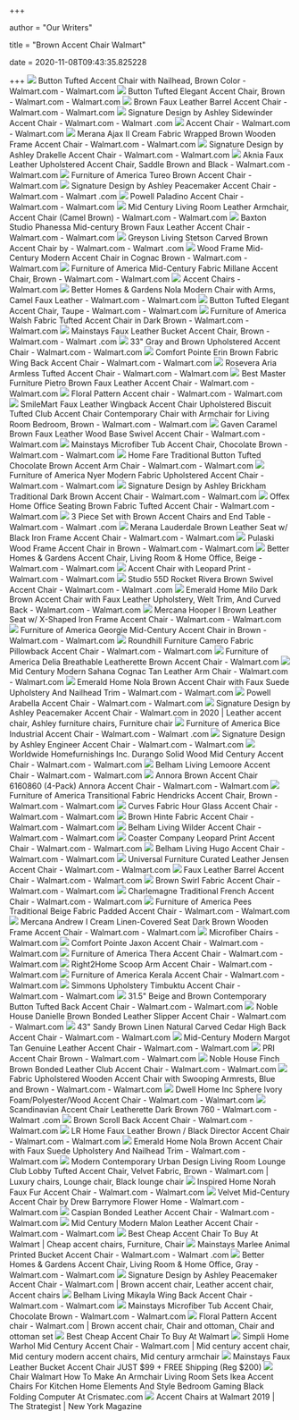 +++
        
author = "Our Writers"
        
title = "Brown Accent Chair Walmart"
        
date = 2020-11-08T09:43:35.825228
        
+++
[ ![](https://i5.walmartimages.com/asr/ee75dd30-ff09-470d-8611-8f77c86f9a03_1.48ba5d82b0ae51348963966c292f08ad.jpeg?odnWidth=612&odnHeight=612&odnBg=ffffff)](https://i5.walmartimages.com/asr/ee75dd30-ff09-470d-8611-8f77c86f9a03_1.48ba5d82b0ae51348963966c292f08ad.jpeg?odnWidth=612&odnHeight=612&odnBg=ffffff) Button Tufted Accent Chair with Nailhead, Brown Color - Walmart.com -  Walmart.com
[ ![](https://i5.walmartimages.com/asr/b66985db-934e-4bc5-9668-83062f3835b5_1.306950af0a92f3fd69a4c9e38fa647fe.jpeg?odnWidth=612&odnHeight=612&odnBg=ffffff)](https://i5.walmartimages.com/asr/b66985db-934e-4bc5-9668-83062f3835b5_1.306950af0a92f3fd69a4c9e38fa647fe.jpeg?odnWidth=612&odnHeight=612&odnBg=ffffff) Button Tufted Elegant Accent Chair, Brown - Walmart.com - Walmart.com
[ ![](https://i5.walmartimages.com/asr/5985e706-88ea-4d6c-9a35-4eff60d4102a_1.68e6ed874a5f4960aa6e004d5d0e9e19.jpeg?odnWidth=612&odnHeight=612&odnBg=ffffff)](https://i5.walmartimages.com/asr/5985e706-88ea-4d6c-9a35-4eff60d4102a_1.68e6ed874a5f4960aa6e004d5d0e9e19.jpeg?odnWidth=612&odnHeight=612&odnBg=ffffff) Brown Faux Leather Barrel Accent Chair - Walmart.com - Walmart.com
[ ![](https://i5.walmartimages.com/asr/81c00500-c239-41c5-a8c3-cd6fe28f6706_1.e2d677175cd9be7990968b2f54a86ece.jpeg?odnWidth=612&odnHeight=612&odnBg=ffffff)](https://i5.walmartimages.com/asr/81c00500-c239-41c5-a8c3-cd6fe28f6706_1.e2d677175cd9be7990968b2f54a86ece.jpeg?odnWidth=612&odnHeight=612&odnBg=ffffff) Signature Design by Ashley Sidewinder Accent Chair - Walmart.com - Walmart .com
[ ![](https://i5.walmartimages.com/asr/e32c5cee-c071-4ee3-8a27-1627c45da844_1.5e3184591fac867b0128db54673b795c.jpeg?odnWidth=612&odnHeight=612&odnBg=ffffff)](https://i5.walmartimages.com/asr/e32c5cee-c071-4ee3-8a27-1627c45da844_1.5e3184591fac867b0128db54673b795c.jpeg?odnWidth=612&odnHeight=612&odnBg=ffffff) Accent Chair - Walmart.com - Walmart.com
[ ![](https://i5.walmartimages.com/asr/7a0c69c7-2f58-446b-84b9-6bb571941206.974d7ab4e61a1f59b9a073426c4ca783.jpeg?odnWidth=612&odnHeight=612&odnBg=ffffff)](https://i5.walmartimages.com/asr/7a0c69c7-2f58-446b-84b9-6bb571941206.974d7ab4e61a1f59b9a073426c4ca783.jpeg?odnWidth=612&odnHeight=612&odnBg=ffffff) Merana Ajax II Cream Fabric Wrapped Brown Wooden Frame Accent Chair -  Walmart.com - Walmart.com
[ ![](https://i5.walmartimages.com/asr/47d7cc95-0cc2-4500-9ad4-a8ad6eff64a3_1.c4f8c6a34ad1625a439860b11e72385b.jpeg?odnWidth=612&odnHeight=612&odnBg=ffffff)](https://i5.walmartimages.com/asr/47d7cc95-0cc2-4500-9ad4-a8ad6eff64a3_1.c4f8c6a34ad1625a439860b11e72385b.jpeg?odnWidth=612&odnHeight=612&odnBg=ffffff) Signature Design by Ashley Drakelle Accent Chair - Walmart.com - Walmart.com
[ ![](https://i5.walmartimages.com/asr/69c7a747-5796-4974-bdce-45c73841b933_1.3fd46523b64596fcc3962ff0aab53843.jpeg?odnWidth=612&odnHeight=612&odnBg=ffffff)](https://i5.walmartimages.com/asr/69c7a747-5796-4974-bdce-45c73841b933_1.3fd46523b64596fcc3962ff0aab53843.jpeg?odnWidth=612&odnHeight=612&odnBg=ffffff) Aknia Faux Leather Upholstered Accent Chair, Saddle Brown and Black -  Walmart.com - Walmart.com
[ ![](https://i5.walmartimages.com/asr/230414c3-1c54-49ca-b8f5-2ae5573575ea_2.65d8b9d8bc62368bf57e7eba0b3f475b.jpeg?odnWidth=450&odnHeight=450&odnBg=ffffff)](https://i5.walmartimages.com/asr/230414c3-1c54-49ca-b8f5-2ae5573575ea_2.65d8b9d8bc62368bf57e7eba0b3f475b.jpeg?odnWidth=450&odnHeight=450&odnBg=ffffff) Furniture of America Tureo Brown Accent Chair - Walmart.com
[ ![](https://i5.walmartimages.com/asr/6b259d4c-ad7c-48d7-b47f-56519a6b0d9d_1.7c4f1e04aded80ed9ccb9d48d58bddb8.jpeg?odnWidth=612&odnHeight=612&odnBg=ffffff)](https://i5.walmartimages.com/asr/6b259d4c-ad7c-48d7-b47f-56519a6b0d9d_1.7c4f1e04aded80ed9ccb9d48d58bddb8.jpeg?odnWidth=612&odnHeight=612&odnBg=ffffff) Signature Design by Ashley Peacemaker Accent Chair - Walmart.com - Walmart .com
[ ![](https://i5.walmartimages.com/asr/c35d4a57-1fb5-44b5-9ae8-d842beb13599_3.444519cb3d17ac3366f06e6c757d91da.jpeg?odnWidth=612&odnHeight=612&odnBg=ffffff)](https://i5.walmartimages.com/asr/c35d4a57-1fb5-44b5-9ae8-d842beb13599_3.444519cb3d17ac3366f06e6c757d91da.jpeg?odnWidth=612&odnHeight=612&odnBg=ffffff) Powell Paladino Accent Chair - Walmart.com - Walmart.com
[ ![](https://i5.walmartimages.com/asr/1d3928d8-e702-45e6-81e7-4c7789bed923_1.ceb4b855d4a1a77fb48a8518188ff18f.jpeg?odnWidth=612&odnHeight=612&odnBg=ffffff)](https://i5.walmartimages.com/asr/1d3928d8-e702-45e6-81e7-4c7789bed923_1.ceb4b855d4a1a77fb48a8518188ff18f.jpeg?odnWidth=612&odnHeight=612&odnBg=ffffff) Mid Century Living Room Leather Armchair, Accent Chair (Camel Brown) -  Walmart.com - Walmart.com
[ ![](https://i5.walmartimages.com/asr/ecdcec6d-6852-4398-b401-4de8f1f5ba85_1.f0d823edc674d9e245dabdf717dd82b8.jpeg?odnWidth=612&odnHeight=612&odnBg=ffffff)](https://i5.walmartimages.com/asr/ecdcec6d-6852-4398-b401-4de8f1f5ba85_1.f0d823edc674d9e245dabdf717dd82b8.jpeg?odnWidth=612&odnHeight=612&odnBg=ffffff) Baxton Studio Phanessa Mid-century Brown Faux Leather Accent Chair - Walmart.com  - Walmart.com
[ ![](https://i5.walmartimages.com/asr/9bc739d0-db38-45e4-a094-ab04481f36c5_1.1d7409a8e9fea40a98ac7a8636d2d48f.jpeg?odnWidth=612&odnHeight=612&odnBg=ffffff)](https://i5.walmartimages.com/asr/9bc739d0-db38-45e4-a094-ab04481f36c5_1.1d7409a8e9fea40a98ac7a8636d2d48f.jpeg?odnWidth=612&odnHeight=612&odnBg=ffffff) Greyson Living Stetson Carved Brown Accent Chair by - Walmart.com - Walmart .com
[ ![](https://i5.walmartimages.com/asr/dd30de16-910b-4511-824c-61e95558e7e7_11.ab894eadf6e1e8c7f4373523a4b9c4dd.jpeg?odnWidth=612&odnHeight=612&odnBg=ffffff)](https://i5.walmartimages.com/asr/dd30de16-910b-4511-824c-61e95558e7e7_11.ab894eadf6e1e8c7f4373523a4b9c4dd.jpeg?odnWidth=612&odnHeight=612&odnBg=ffffff) Wood Frame Mid-Century Modern Accent Chair in Cognac Brown - Walmart.com -  Walmart.com
[ ![](https://i5.walmartimages.com/asr/6ac3f525-48ab-4c2a-9324-c980065e7d70_1.18eddcc457c5943f85ff2be9e8838164.jpeg?odnWidth=612&odnHeight=612&odnBg=ffffff)](https://i5.walmartimages.com/asr/6ac3f525-48ab-4c2a-9324-c980065e7d70_1.18eddcc457c5943f85ff2be9e8838164.jpeg?odnWidth=612&odnHeight=612&odnBg=ffffff) Furniture of America Mid-Century Fabric Millane Accent Chair, Brown -  Walmart.com - Walmart.com
[ ![](https://i5.walmartimages.com/dfw/4ff9c6c9-4d35/k2-_6e7c36f7-e43b-4d0b-9230-71380e4d5855.v1.jpg?odnWidth=1360&odnHeight=410&odnBg=ffffff)](https://i5.walmartimages.com/dfw/4ff9c6c9-4d35/k2-_6e7c36f7-e43b-4d0b-9230-71380e4d5855.v1.jpg?odnWidth=1360&odnHeight=410&odnBg=ffffff) Accent Chairs - Walmart.com
[ ![](https://i5.walmartimages.com/asr/2f09adfe-c48b-49c2-862c-6f8ea5f9126b.fa326fa6c19c9bf9e514b169bb2f5626.jpeg)](https://i5.walmartimages.com/asr/2f09adfe-c48b-49c2-862c-6f8ea5f9126b.fa326fa6c19c9bf9e514b169bb2f5626.jpeg) Better Homes & Gardens Nola Modern Chair with Arms, Camel Faux Leather -  Walmart.com - Walmart.com
[ ![](https://i5.walmartimages.com/asr/0dadf81a-3a86-4bf8-95bd-fc63c3548f6c_1.653df62390f45abc173f8064822a0852.jpeg?odnWidth=612&odnHeight=612&odnBg=ffffff)](https://i5.walmartimages.com/asr/0dadf81a-3a86-4bf8-95bd-fc63c3548f6c_1.653df62390f45abc173f8064822a0852.jpeg?odnWidth=612&odnHeight=612&odnBg=ffffff) Button Tufted Elegant Accent Chair, Taupe - Walmart.com - Walmart.com
[ ![](https://i5.walmartimages.com/asr/e6defef8-e08c-4209-9e16-a37c2e8e8c5f_1.4ba2697f66c8c048179ba115ca9f02af.jpeg?odnWidth=612&odnHeight=612&odnBg=ffffff)](https://i5.walmartimages.com/asr/e6defef8-e08c-4209-9e16-a37c2e8e8c5f_1.4ba2697f66c8c048179ba115ca9f02af.jpeg?odnWidth=612&odnHeight=612&odnBg=ffffff) Furniture of America Walsh Fabric Tufted Accent Chair in Dark Brown -  Walmart.com - Walmart.com
[ ![](https://i5.walmartimages.com/asr/7fd871a1-7de0-4ba3-a3f3-77635d22487b_2.3ea2cae4ca1c8d6c78f8755e3f201e56.jpeg?odnWidth=612&odnHeight=612&odnBg=ffffff)](https://i5.walmartimages.com/asr/7fd871a1-7de0-4ba3-a3f3-77635d22487b_2.3ea2cae4ca1c8d6c78f8755e3f201e56.jpeg?odnWidth=612&odnHeight=612&odnBg=ffffff) Mainstays Faux Leather Bucket Accent Chair, Brown - Walmart.com - Walmart .com
[ ![](https://i5.walmartimages.com/asr/139c1db4-83ad-4a22-b3e9-aab03df43374.753072e34543b9c14d63b01404a0b3b5.jpeg?odnWidth=612&odnHeight=612&odnBg=ffffff)](https://i5.walmartimages.com/asr/139c1db4-83ad-4a22-b3e9-aab03df43374.753072e34543b9c14d63b01404a0b3b5.jpeg?odnWidth=612&odnHeight=612&odnBg=ffffff) 33" Gray and Brown Upholstered Accent Chair - Walmart.com - Walmart.com
[ ![](https://i5.walmartimages.com/asr/fdd0f093-ad8e-444a-adb3-960d8e7f8fb7_1.dbacc367b46fa07fbe74b5ddfe87db02.jpeg?odnWidth=612&odnHeight=612&odnBg=ffffff)](https://i5.walmartimages.com/asr/fdd0f093-ad8e-444a-adb3-960d8e7f8fb7_1.dbacc367b46fa07fbe74b5ddfe87db02.jpeg?odnWidth=612&odnHeight=612&odnBg=ffffff) Comfort Pointe Erin Brown Fabric Wing Back Accent Chair - Walmart.com -  Walmart.com
[ ![](https://i5.walmartimages.com/asr/6f53c263-9b71-45e5-8674-a5fa620995e5_1.5b5e2dc6fbd4dcfed07bb498b999eb59.jpeg?odnWidth=612&odnHeight=612&odnBg=ffffff)](https://i5.walmartimages.com/asr/6f53c263-9b71-45e5-8674-a5fa620995e5_1.5b5e2dc6fbd4dcfed07bb498b999eb59.jpeg?odnWidth=612&odnHeight=612&odnBg=ffffff) Rosevera Aria Armless Tufted Accent Chair - Walmart.com - Walmart.com
[ ![](https://i5.walmartimages.com/asr/6ffe98d7-d86f-4167-96eb-638d3e602386_1.3200f162da2513f236d6ec3a1948dc77.jpeg?odnWidth=612&odnHeight=612&odnBg=ffffff)](https://i5.walmartimages.com/asr/6ffe98d7-d86f-4167-96eb-638d3e602386_1.3200f162da2513f236d6ec3a1948dc77.jpeg?odnWidth=612&odnHeight=612&odnBg=ffffff) Best Master Furniture Pietro Brown Faux Leather Accent Chair - Walmart.com  - Walmart.com
[ ![](https://i5.walmartimages.com/asr/b8688760-426f-4466-9935-a1474f4eadc4.af875bacb699e71baeb0577cb28be692.jpeg?odnWidth=612&odnHeight=612&odnBg=ffffff)](https://i5.walmartimages.com/asr/b8688760-426f-4466-9935-a1474f4eadc4.af875bacb699e71baeb0577cb28be692.jpeg?odnWidth=612&odnHeight=612&odnBg=ffffff) Floral Pattern Accent chair - Walmart.com - Walmart.com
[ ![](https://i5.walmartimages.com/asr/89fb456f-e4c7-4976-9aa0-1ffe75ebb253.cf5927c001e313b5ff172dfc1bca0a42.jpeg?odnWidth=612&odnHeight=612&odnBg=ffffff)](https://i5.walmartimages.com/asr/89fb456f-e4c7-4976-9aa0-1ffe75ebb253.cf5927c001e313b5ff172dfc1bca0a42.jpeg?odnWidth=612&odnHeight=612&odnBg=ffffff) SmileMart Faux Leather Wingback Accent Chair Upholstered Biscuit Tufted  Club Accent Chair Contemporary Chair with Armchair for Living Room Bedroom, Brown - Walmart.com - Walmart.com
[ ![](https://i5.walmartimages.com/asr/f13333e8-54f0-43ba-9228-1b509ba618c2_1.bb3bac8295bfd92e7dd76815309e4da1.jpeg?odnWidth=612&odnHeight=612&odnBg=ffffff)](https://i5.walmartimages.com/asr/f13333e8-54f0-43ba-9228-1b509ba618c2_1.bb3bac8295bfd92e7dd76815309e4da1.jpeg?odnWidth=612&odnHeight=612&odnBg=ffffff) Gaven Caramel Brown Faux Leather Wood Base Swivel Accent Chair - Walmart.com  - Walmart.com
[ ![](https://i5.walmartimages.com/asr/dded4f07-8293-4e80-a2ff-59681d96307d_2.fd72b5a733842d43ca922847ba7bfa41.jpeg?odnWidth=612&odnHeight=612&odnBg=ffffff)](https://i5.walmartimages.com/asr/dded4f07-8293-4e80-a2ff-59681d96307d_2.fd72b5a733842d43ca922847ba7bfa41.jpeg?odnWidth=612&odnHeight=612&odnBg=ffffff) Mainstays Microfiber Tub Accent Chair, Chocolate Brown - Walmart.com -  Walmart.com
[ ![](https://i5.walmartimages.com/asr/0639f188-5d2f-4fa7-90e6-4360aa56b767_1.6d14398d2d6c6d61f96663cbcc0015fc.jpeg?odnWidth=612&odnHeight=612&odnBg=ffffff)](https://i5.walmartimages.com/asr/0639f188-5d2f-4fa7-90e6-4360aa56b767_1.6d14398d2d6c6d61f96663cbcc0015fc.jpeg?odnWidth=612&odnHeight=612&odnBg=ffffff) Home Fare Traditional Button Tufted Chocolate Brown Accent Arm Chair -  Walmart.com - Walmart.com
[ ![](https://i5.walmartimages.com/asr/94efbd6d-0257-4919-9dda-323599f0d95e_1.43a93ad91e48885031bdd29726f89580.jpeg?odnWidth=612&odnHeight=612&odnBg=ffffff)](https://i5.walmartimages.com/asr/94efbd6d-0257-4919-9dda-323599f0d95e_1.43a93ad91e48885031bdd29726f89580.jpeg?odnWidth=612&odnHeight=612&odnBg=ffffff) Furniture of America Nyer Modern Fabric Upholstered Accent Chair - Walmart.com  - Walmart.com
[ ![](https://i5.walmartimages.com/asr/3ecd3c72-bb11-48f5-a4f5-f2b8c306381f_1.3a78983a44cbe311c2962203f009a881.jpeg?odnWidth=612&odnHeight=612&odnBg=ffffff)](https://i5.walmartimages.com/asr/3ecd3c72-bb11-48f5-a4f5-f2b8c306381f_1.3a78983a44cbe311c2962203f009a881.jpeg?odnWidth=612&odnHeight=612&odnBg=ffffff) Signature Design by Ashley Brickham Traditional Dark Brown Accent Chair -  Walmart.com - Walmart.com
[ ![](https://i5.walmartimages.com/asr/6641d95b-a6d4-437e-bc04-8b84eb2de15d_1.cb74a94fb94994483f0d81d62f984d14.jpeg?odnWidth=612&odnHeight=612&odnBg=ffffff)](https://i5.walmartimages.com/asr/6641d95b-a6d4-437e-bc04-8b84eb2de15d_1.cb74a94fb94994483f0d81d62f984d14.jpeg?odnWidth=612&odnHeight=612&odnBg=ffffff) Offex Home Office Seating Brown Fabric Tufted Accent Chair - Walmart.com -  Walmart.com
[ ![](https://i5.walmartimages.com/asr/2efdb78b-ef95-4786-a810-de4472c26abc_1.ad0e7ec4817aa4a7102cb13da6829438.jpeg?odnWidth=612&odnHeight=612&odnBg=ffffff)](https://i5.walmartimages.com/asr/2efdb78b-ef95-4786-a810-de4472c26abc_1.ad0e7ec4817aa4a7102cb13da6829438.jpeg?odnWidth=612&odnHeight=612&odnBg=ffffff) 3 Piece Set with Brown Accent Chairs and End Table - Walmart.com - Walmart .com
[ ![](https://i5.walmartimages.com/asr/6a5e0420-1e86-4381-bd2c-edd938712436.097196c169959703d7aa9cd58daba5df.jpeg?odnWidth=612&odnHeight=612&odnBg=ffffff)](https://i5.walmartimages.com/asr/6a5e0420-1e86-4381-bd2c-edd938712436.097196c169959703d7aa9cd58daba5df.jpeg?odnWidth=612&odnHeight=612&odnBg=ffffff) Merana Lauderdale Brown Leather Seat w/ Black Iron Frame Accent Chair -  Walmart.com - Walmart.com
[ ![](https://i5.walmartimages.com/asr/a696ced8-d57e-4040-b585-f5e611401cb9.390793673a5921b29d56a4e32d5b7280.jpeg?odnWidth=612&odnHeight=612&odnBg=ffffff)](https://i5.walmartimages.com/asr/a696ced8-d57e-4040-b585-f5e611401cb9.390793673a5921b29d56a4e32d5b7280.jpeg?odnWidth=612&odnHeight=612&odnBg=ffffff) Pulaski Wood Frame Accent Chair in Brown - Walmart.com - Walmart.com
[ ![](https://i5.walmartimages.com/asr/bf4ff995-b730-418e-a78f-1013465d4786.86febdcc37a75a289a2d9b065f1d32e4.jpeg)](https://i5.walmartimages.com/asr/bf4ff995-b730-418e-a78f-1013465d4786.86febdcc37a75a289a2d9b065f1d32e4.jpeg) Better Homes & Gardens Accent Chair, Living Room & Home Office, Beige -  Walmart.com - Walmart.com
[ ![](https://i5.walmartimages.com/asr/f59031c2-79fe-4205-91e9-74fe99144494_1.fcf0bc958f13d8c75d70c8fc7dcdacce.jpeg?odnWidth=612&odnHeight=612&odnBg=ffffff)](https://i5.walmartimages.com/asr/f59031c2-79fe-4205-91e9-74fe99144494_1.fcf0bc958f13d8c75d70c8fc7dcdacce.jpeg?odnWidth=612&odnHeight=612&odnBg=ffffff) Accent Chair with Leopard Print - Walmart.com - Walmart.com
[ ![](https://i5.walmartimages.com/asr/05628c7d-69af-42e1-ac86-9317ad4c6e8f_1.a452e4d83d23f2579060ee7eeeffd5d0.jpeg?odnWidth=612&odnHeight=612&odnBg=ffffff)](https://i5.walmartimages.com/asr/05628c7d-69af-42e1-ac86-9317ad4c6e8f_1.a452e4d83d23f2579060ee7eeeffd5d0.jpeg?odnWidth=612&odnHeight=612&odnBg=ffffff) Studio 55D Rocket Rivera Brown Swivel Accent Chair - Walmart.com - Walmart .com
[ ![](https://i5.walmartimages.com/asr/60a1519a-0fba-40ff-82a9-b542ed0f14b6_1.43f4cabaf8db48d06b640a0ecc1fb707.jpeg?odnWidth=612&odnHeight=612&odnBg=ffffff)](https://i5.walmartimages.com/asr/60a1519a-0fba-40ff-82a9-b542ed0f14b6_1.43f4cabaf8db48d06b640a0ecc1fb707.jpeg?odnWidth=612&odnHeight=612&odnBg=ffffff) Emerald Home Milo Dark Brown Accent Chair with Faux Leather Upholstery,  Welt Trim, And Curved Back - Walmart.com - Walmart.com
[ ![](https://i5.walmartimages.com/asr/563d0cb8-a806-404a-9fd0-620cc16c2f58.8dea312d7302321fe888ec3fce69ba4e.jpeg?odnWidth=612&odnHeight=612&odnBg=ffffff)](https://i5.walmartimages.com/asr/563d0cb8-a806-404a-9fd0-620cc16c2f58.8dea312d7302321fe888ec3fce69ba4e.jpeg?odnWidth=612&odnHeight=612&odnBg=ffffff) Mercana Hooper I Brown Leather Seat w/ X-Shaped Iron Frame Accent Chair -  Walmart.com - Walmart.com
[ ![](https://i5.walmartimages.com/asr/683e3019-cca4-4fa3-8c13-449d2b6ab966_1.f3b8da31962f30c6bfe9724cf0427bc1.jpeg?odnWidth=612&odnHeight=612&odnBg=ffffff)](https://i5.walmartimages.com/asr/683e3019-cca4-4fa3-8c13-449d2b6ab966_1.f3b8da31962f30c6bfe9724cf0427bc1.jpeg?odnWidth=612&odnHeight=612&odnBg=ffffff) Furniture of America Georgie Mid-Century Accent Chair in Brown - Walmart.com  - Walmart.com
[ ![](https://i5.walmartimages.com/asr/b1434fd4-1b85-4086-bcf3-3e5b7dfe258f_1.2d1fb344d3f28688ad74e7fe1a4f0d16.jpeg?odnWidth=612&odnHeight=612&odnBg=ffffff)](https://i5.walmartimages.com/asr/b1434fd4-1b85-4086-bcf3-3e5b7dfe258f_1.2d1fb344d3f28688ad74e7fe1a4f0d16.jpeg?odnWidth=612&odnHeight=612&odnBg=ffffff) Roundhill Furniture Camero Fabric Pillowback Accent Chair - Walmart.com -  Walmart.com
[ ![](https://i5.walmartimages.com/asr/7b8515dd-8cdb-402b-95b2-e70c6f0a9132_2.1a23f4dc4e852a69dbceeae5412be7fa.jpeg?odnWidth=450&odnHeight=450&odnBg=ffffff)](https://i5.walmartimages.com/asr/7b8515dd-8cdb-402b-95b2-e70c6f0a9132_2.1a23f4dc4e852a69dbceeae5412be7fa.jpeg?odnWidth=450&odnHeight=450&odnBg=ffffff) Furniture of America Delia Breathable Leatherette Brown Accent Chair -  Walmart.com
[ ![](https://i5.walmartimages.com/asr/4af5b78b-2001-46d4-b17e-47e55abcec85_1.d1f6a9f5b407aa9b1124b9b029f349a0.jpeg?odnWidth=612&odnHeight=612&odnBg=ffffff)](https://i5.walmartimages.com/asr/4af5b78b-2001-46d4-b17e-47e55abcec85_1.d1f6a9f5b407aa9b1124b9b029f349a0.jpeg?odnWidth=612&odnHeight=612&odnBg=ffffff) Mid Century Modern Sahana Cognac Tan Leather Arm Chair - Walmart.com -  Walmart.com
[ ![](https://i5.walmartimages.com/asr/52c3faa2-f573-4885-85af-ccff986c35a6_1.84da569dcda70fef149dbd07b54c375e.jpeg?odnWidth=612&odnHeight=612&odnBg=ffffff)](https://i5.walmartimages.com/asr/52c3faa2-f573-4885-85af-ccff986c35a6_1.84da569dcda70fef149dbd07b54c375e.jpeg?odnWidth=612&odnHeight=612&odnBg=ffffff) Emerald Home Nola Brown Accent Chair with Faux Suede Upholstery And  Nailhead Trim - Walmart.com - Walmart.com
[ ![](https://i5.walmartimages.com/asr/8d2b807f-a48c-486a-a86c-79d3c72dde4c_1.b01f6030913a15d4b0464ed414baf360.jpeg?odnWidth=612&odnHeight=612&odnBg=ffffff)](https://i5.walmartimages.com/asr/8d2b807f-a48c-486a-a86c-79d3c72dde4c_1.b01f6030913a15d4b0464ed414baf360.jpeg?odnWidth=612&odnHeight=612&odnBg=ffffff) Powell Arabella Accent Chair - Walmart.com - Walmart.com
[ ![](https://i.pinimg.com/originals/03/31/49/03314994af9f9d6fccf1ce03e1e2e903.jpg)](https://i.pinimg.com/originals/03/31/49/03314994af9f9d6fccf1ce03e1e2e903.jpg) Signature Design by Ashley Peacemaker Accent Chair - Walmart.com in 2020 |  Leather accent chair, Ashley furniture chairs, Furniture chair
[ ![](https://i5.walmartimages.com/asr/5b630c1e-e1cc-4d19-83e3-923654322dca.36b643bc543e3f7cd32b922003f6c6f3.jpeg?odnWidth=612&odnHeight=612&odnBg=ffffff)](https://i5.walmartimages.com/asr/5b630c1e-e1cc-4d19-83e3-923654322dca.36b643bc543e3f7cd32b922003f6c6f3.jpeg?odnWidth=612&odnHeight=612&odnBg=ffffff) Furniture of America Bice Industrial Accent Chair - Walmart.com - Walmart .com
[ ![](https://i5.walmartimages.com/asr/c93b46b4-ea66-4815-b536-9381fd951a8d_1.5601059878fd4251728b8f9d6cb984ff.jpeg?odnWidth=612&odnHeight=612&odnBg=ffffff)](https://i5.walmartimages.com/asr/c93b46b4-ea66-4815-b536-9381fd951a8d_1.5601059878fd4251728b8f9d6cb984ff.jpeg?odnWidth=612&odnHeight=612&odnBg=ffffff) Signature Design by Ashley Engineer Accent Chair - Walmart.com - Walmart.com
[ ![](https://i5.walmartimages.com/asr/ee74bd65-97e9-4cd5-9baf-d1009241df3e_1.54ee41248274337151e64a7b803282cd.jpeg?odnWidth=612&odnHeight=612&odnBg=ffffff)](https://i5.walmartimages.com/asr/ee74bd65-97e9-4cd5-9baf-d1009241df3e_1.54ee41248274337151e64a7b803282cd.jpeg?odnWidth=612&odnHeight=612&odnBg=ffffff) Worldwide Homefurnishings Inc. Durango Solid Wood Mid Century Accent Chair  - Walmart.com - Walmart.com
[ ![](https://i5.walmartimages.com/asr/f9e36832-c45a-471e-a007-b8409f7f8317_1.a1bec4879d6d542a0aa12bb04388bdb1.jpeg?odnWidth=612&odnHeight=612&odnBg=ffffff)](https://i5.walmartimages.com/asr/f9e36832-c45a-471e-a007-b8409f7f8317_1.a1bec4879d6d542a0aa12bb04388bdb1.jpeg?odnWidth=612&odnHeight=612&odnBg=ffffff) Belham Living Lemoore Accent Chair - Walmart.com - Walmart.com
[ ![](https://i5.walmartimages.com/asr/19dff76c-c2d9-4c03-9602-e03f3c146283_1.0be6ebce86b995f610bd872310e6d7de.jpeg?odnWidth=612&odnHeight=612&odnBg=ffffff)](https://i5.walmartimages.com/asr/19dff76c-c2d9-4c03-9602-e03f3c146283_1.0be6ebce86b995f610bd872310e6d7de.jpeg?odnWidth=612&odnHeight=612&odnBg=ffffff) Annora Brown Accent Chair 6160860 (4-Pack) Annora Accent Chair - Walmart.com  - Walmart.com
[ ![](https://i5.walmartimages.com/asr/ba057c80-3dd6-4c65-925c-41e187b0da65_3.bd0ce5d260cbe5a346eb364153a819bd.jpeg?odnWidth=612&odnHeight=612&odnBg=ffffff)](https://i5.walmartimages.com/asr/ba057c80-3dd6-4c65-925c-41e187b0da65_3.bd0ce5d260cbe5a346eb364153a819bd.jpeg?odnWidth=612&odnHeight=612&odnBg=ffffff) Furniture of America Transitional Fabric Hendricks Accent Chair, Brown -  Walmart.com - Walmart.com
[ ![](https://i5.walmartimages.com/asr/032e80fe-e3c8-4391-a546-afd506df20fc_1.b15c225e3d7dc9a140cec972e798f686.jpeg?odnWidth=612&odnHeight=612&odnBg=ffffff)](https://i5.walmartimages.com/asr/032e80fe-e3c8-4391-a546-afd506df20fc_1.b15c225e3d7dc9a140cec972e798f686.jpeg?odnWidth=612&odnHeight=612&odnBg=ffffff) Curves Fabric Hour Glass Accent Chair - Walmart.com - Walmart.com
[ ![](https://i5.walmartimages.com/asr/a740a847-cdda-4fff-b228-47dad63d2889_1.251291dea51a9d291a8bb5ff8fd4d840.jpeg?odnWidth=612&odnHeight=612&odnBg=ffffff)](https://i5.walmartimages.com/asr/a740a847-cdda-4fff-b228-47dad63d2889_1.251291dea51a9d291a8bb5ff8fd4d840.jpeg?odnWidth=612&odnHeight=612&odnBg=ffffff) Brown Hinte Fabric Accent Chair - Walmart.com - Walmart.com
[ ![](https://i5.walmartimages.com/asr/b74b2164-4041-4a5c-a39a-444c75d18b97_1.e3514822ae3d1bdac9483f06a592b613.jpeg?odnWidth=2000&odnHeight=2000&odnBg=ffffff)](https://i5.walmartimages.com/asr/b74b2164-4041-4a5c-a39a-444c75d18b97_1.e3514822ae3d1bdac9483f06a592b613.jpeg?odnWidth=2000&odnHeight=2000&odnBg=ffffff) Belham Living Wilder Accent Chair - Walmart.com - Walmart.com
[ ![](https://i5.walmartimages.com/asr/9c3da0a8-ac75-4121-b48f-91b12de95ce0_1.a284b42132f430347d4215ce083b93b1.jpeg?odnWidth=612&odnHeight=612&odnBg=ffffff)](https://i5.walmartimages.com/asr/9c3da0a8-ac75-4121-b48f-91b12de95ce0_1.a284b42132f430347d4215ce083b93b1.jpeg?odnWidth=612&odnHeight=612&odnBg=ffffff) Coaster Company Leopard Print Accent Chair - Walmart.com - Walmart.com
[ ![](https://i5.walmartimages.com/asr/541f7803-63c6-4491-8809-c8c4ef3fd96d_1.04a51d048f97047ae8bdbc390e1632de.jpeg?odnWidth=612&odnHeight=612&odnBg=ffffff)](https://i5.walmartimages.com/asr/541f7803-63c6-4491-8809-c8c4ef3fd96d_1.04a51d048f97047ae8bdbc390e1632de.jpeg?odnWidth=612&odnHeight=612&odnBg=ffffff) Belham Living Hugo Accent Chair - Walmart.com - Walmart.com
[ ![](https://i5.walmartimages.com/asr/3c6d2250-a189-44c0-8c7c-d0025bf4aeaa_1.d8fb47f7d59f844608ee73f9fa8214a0.jpeg?odnWidth=612&odnHeight=612&odnBg=ffffff)](https://i5.walmartimages.com/asr/3c6d2250-a189-44c0-8c7c-d0025bf4aeaa_1.d8fb47f7d59f844608ee73f9fa8214a0.jpeg?odnWidth=612&odnHeight=612&odnBg=ffffff) Universal Furniture Curated Leather Jensen Accent Chair - Walmart.com -  Walmart.com
[ ![](https://i5.walmartimages.com/asr/f5f9aa58-28a7-43eb-a741-d50489d5f1e5_1.1f61dfc87c1d227c7fcfded60a66f6cd.jpeg?odnWidth=612&odnHeight=612&odnBg=ffffff)](https://i5.walmartimages.com/asr/f5f9aa58-28a7-43eb-a741-d50489d5f1e5_1.1f61dfc87c1d227c7fcfded60a66f6cd.jpeg?odnWidth=612&odnHeight=612&odnBg=ffffff) Faux Leather Barrel Accent Chair - Walmart.com - Walmart.com
[ ![](https://i5.walmartimages.com/asr/6289fd0b-2180-46f6-9301-3ad46237b6ef_1.8ed5f4995c6fc7b095cd3e8bb53e3f3f.jpeg?odnWidth=450&odnHeight=450&odnBg=ffffff)](https://i5.walmartimages.com/asr/6289fd0b-2180-46f6-9301-3ad46237b6ef_1.8ed5f4995c6fc7b095cd3e8bb53e3f3f.jpeg?odnWidth=450&odnHeight=450&odnBg=ffffff) Brown Swirl Fabric Accent Chair - Walmart.com - Walmart.com
[ ![](https://i5.walmartimages.com/asr/c6e31ba6-7b84-4d39-bf08-8b69f28cd10f_1.a436ca9eb65abdda48fcccba4cf38a92.jpeg?odnWidth=612&odnHeight=612&odnBg=ffffff)](https://i5.walmartimages.com/asr/c6e31ba6-7b84-4d39-bf08-8b69f28cd10f_1.a436ca9eb65abdda48fcccba4cf38a92.jpeg?odnWidth=612&odnHeight=612&odnBg=ffffff) Charlemagne Traditional French Accent Chair - Walmart.com - Walmart.com
[ ![](https://i5.walmartimages.com/asr/73c12db4-952f-4629-8126-1c2f51f7a597_1.dc658b381e8d15626898428a1b7d6738.jpeg?odnWidth=612&odnHeight=612&odnBg=ffffff)](https://i5.walmartimages.com/asr/73c12db4-952f-4629-8126-1c2f51f7a597_1.dc658b381e8d15626898428a1b7d6738.jpeg?odnWidth=612&odnHeight=612&odnBg=ffffff) Furniture of America Pees Traditional Beige Fabric Padded Accent Chair -  Walmart.com - Walmart.com
[ ![](https://i5.walmartimages.com/asr/3efb35d2-e2aa-44c7-8942-098adad0bf1d.3b9524d39764fbd856b01b0e016b6c71.jpeg?odnWidth=612&odnHeight=612&odnBg=ffffff)](https://i5.walmartimages.com/asr/3efb35d2-e2aa-44c7-8942-098adad0bf1d.3b9524d39764fbd856b01b0e016b6c71.jpeg?odnWidth=612&odnHeight=612&odnBg=ffffff) Mercana Andrew I Cream Linen-Covered Seat Dark Brown Wooden Frame Accent  Chair - Walmart.com - Walmart.com
[ ![](https://i5.walmartimages.com/asr/2714a8db-7417-464c-a620-46e7d1f055b5_1.935c760efe7cf336d9b50f8ce9577022.jpeg)](https://i5.walmartimages.com/asr/2714a8db-7417-464c-a620-46e7d1f055b5_1.935c760efe7cf336d9b50f8ce9577022.jpeg) Microfiber Chairs - Walmart.com
[ ![](https://i5.walmartimages.com/asr/de8e2664-9f10-4d4e-9080-67322be65533_1.a97a2e716d9333329441426aadc1cdfc.jpeg?odnWidth=612&odnHeight=612&odnBg=ffffff)](https://i5.walmartimages.com/asr/de8e2664-9f10-4d4e-9080-67322be65533_1.a97a2e716d9333329441426aadc1cdfc.jpeg?odnWidth=612&odnHeight=612&odnBg=ffffff) Comfort Pointe Jaxon Accent Chair - Walmart.com - Walmart.com
[ ![](https://i5.walmartimages.com/asr/eb505ab2-4e8c-4ca4-ba7a-7012accc1945_1.9743830baa4bdbb192f1d1947f455e6d.jpeg?odnWidth=612&odnHeight=612&odnBg=ffffff)](https://i5.walmartimages.com/asr/eb505ab2-4e8c-4ca4-ba7a-7012accc1945_1.9743830baa4bdbb192f1d1947f455e6d.jpeg?odnWidth=612&odnHeight=612&odnBg=ffffff) Furniture of America Thera Accent Chair - Walmart.com - Walmart.com
[ ![](https://i5.walmartimages.com/asr/ee42f874-bc99-4e4d-8023-cf857b7f5393_1.0bbdd541363540f636021b358c3a1a74.jpeg?odnWidth=612&odnHeight=612&odnBg=ffffff)](https://i5.walmartimages.com/asr/ee42f874-bc99-4e4d-8023-cf857b7f5393_1.0bbdd541363540f636021b358c3a1a74.jpeg?odnWidth=612&odnHeight=612&odnBg=ffffff) Right2Home Scoop Arm Accent Chair - Walmart.com - Walmart.com
[ ![](https://i5.walmartimages.com/asr/90176671-dbaf-4227-b778-0bcb52261825_1.99a83939544a2708121a5626e568d46c.jpeg?odnWidth=612&odnHeight=612&odnBg=ffffff)](https://i5.walmartimages.com/asr/90176671-dbaf-4227-b778-0bcb52261825_1.99a83939544a2708121a5626e568d46c.jpeg?odnWidth=612&odnHeight=612&odnBg=ffffff) Furniture of America Kerala Accent Chair - Walmart.com - Walmart.com
[ ![](https://i5.walmartimages.com/asr/988cbcc6-1202-4d9d-bb2c-a2e597f77cf9_1.d039d0452a240fb696ecdb877e46add6.jpeg?odnWidth=612&odnHeight=612&odnBg=ffffff)](https://i5.walmartimages.com/asr/988cbcc6-1202-4d9d-bb2c-a2e597f77cf9_1.d039d0452a240fb696ecdb877e46add6.jpeg?odnWidth=612&odnHeight=612&odnBg=ffffff) Simmons Upholstery Timbuktu Accent Chair - Walmart.com - Walmart.com
[ ![](https://i5.walmartimages.com/asr/1eed9199-a43b-455c-b0eb-0510e961e7c6.927ad1be1c3fd2d50bf8b4c2a0a42e05.jpeg?odnWidth=612&odnHeight=612&odnBg=ffffff)](https://i5.walmartimages.com/asr/1eed9199-a43b-455c-b0eb-0510e961e7c6.927ad1be1c3fd2d50bf8b4c2a0a42e05.jpeg?odnWidth=612&odnHeight=612&odnBg=ffffff) 31.5" Beige and Brown Contemporary Button Tufted Back Accent Chair - Walmart.com  - Walmart.com
[ ![](https://i5.walmartimages.com/asr/0e9810fb-bebb-4c1f-94ef-3e5aa1c211b6_1.d5dbfd8d7530e6741bcb72aa42cd69aa.jpeg?odnWidth=612&odnHeight=612&odnBg=ffffff)](https://i5.walmartimages.com/asr/0e9810fb-bebb-4c1f-94ef-3e5aa1c211b6_1.d5dbfd8d7530e6741bcb72aa42cd69aa.jpeg?odnWidth=612&odnHeight=612&odnBg=ffffff) Noble House Danielle Brown Bonded Leather Slipper Accent Chair - Walmart.com  - Walmart.com
[ ![](https://i5.walmartimages.com/asr/11bbdb3d-4d73-4ce1-a45d-053552547deb_1.6e8405360f53b566739c4642839562d8.jpeg?odnWidth=612&odnHeight=612&odnBg=ffffff)](https://i5.walmartimages.com/asr/11bbdb3d-4d73-4ce1-a45d-053552547deb_1.6e8405360f53b566739c4642839562d8.jpeg?odnWidth=612&odnHeight=612&odnBg=ffffff) 43" Sandy Brown Linen Natural Carved Cedar High Back Accent Chair - Walmart.com  - Walmart.com
[ ![](https://i5.walmartimages.com/asr/5c20e64a-1493-4ba1-956f-1632d370af1f_1.ceacf43d1d30616afaea4e8095a2af8f.jpeg?odnWidth=612&odnHeight=612&odnBg=ffffff)](https://i5.walmartimages.com/asr/5c20e64a-1493-4ba1-956f-1632d370af1f_1.ceacf43d1d30616afaea4e8095a2af8f.jpeg?odnWidth=612&odnHeight=612&odnBg=ffffff) Mid-Century Modern Margot Tan Genuine Leather Accent Chair - Walmart.com -  Walmart.com
[ ![](https://i5.walmartimages.com/asr/2d3d9891-4f96-43e6-b20f-c2e469ed5a4f_1.c48126e4ee7c0c7822d9f44e0d9fe5e2.jpeg?odnWidth=612&odnHeight=612&odnBg=ffffff)](https://i5.walmartimages.com/asr/2d3d9891-4f96-43e6-b20f-c2e469ed5a4f_1.c48126e4ee7c0c7822d9f44e0d9fe5e2.jpeg?odnWidth=612&odnHeight=612&odnBg=ffffff) PRI Accent Chair Brown - Walmart.com - Walmart.com
[ ![](https://i5.walmartimages.com/asr/6d5ce80b-39e5-44bc-9950-88e6bf31d98a_1.a33572146eb8abb9b1bcd7ef44884aaf.jpeg?odnWidth=612&odnHeight=612&odnBg=ffffff)](https://i5.walmartimages.com/asr/6d5ce80b-39e5-44bc-9950-88e6bf31d98a_1.a33572146eb8abb9b1bcd7ef44884aaf.jpeg?odnWidth=612&odnHeight=612&odnBg=ffffff) Noble House Finch Brown Bonded Leather Club Accent Chair - Walmart.com -  Walmart.com
[ ![](https://i5.walmartimages.com/asr/0f59c33e-2cee-4086-be9a-82c5735efb3e_1.841fe81de537ed11c83e93394aa88ecf.jpeg?odnWidth=612&odnHeight=612&odnBg=ffffff)](https://i5.walmartimages.com/asr/0f59c33e-2cee-4086-be9a-82c5735efb3e_1.841fe81de537ed11c83e93394aa88ecf.jpeg?odnWidth=612&odnHeight=612&odnBg=ffffff) Fabric Upholstered Wooden Accent Chair with Swooping Armrests, Blue and  Brown - Walmart.com - Walmart.com
[ ![](https://i5.walmartimages.com/asr/695a6606-1038-4771-a70d-e1ca384df9dd_1.b87b1136773d9a1031ce696f576acd48.jpeg?odnWidth=612&odnHeight=612&odnBg=ffffff)](https://i5.walmartimages.com/asr/695a6606-1038-4771-a70d-e1ca384df9dd_1.b87b1136773d9a1031ce696f576acd48.jpeg?odnWidth=612&odnHeight=612&odnBg=ffffff) Dwell Home Inc Sphere Ivory Foam/Polyester/Wood Accent Chair - Walmart.com  - Walmart.com
[ ![](https://i5.walmartimages.com/asr/1486c8bc-6e0e-41b8-a0b4-0bd56ea5db79_1.b65d5365d1d8b5580e896be943a52372.jpeg?odnWidth=612&odnHeight=612&odnBg=ffffff)](https://i5.walmartimages.com/asr/1486c8bc-6e0e-41b8-a0b4-0bd56ea5db79_1.b65d5365d1d8b5580e896be943a52372.jpeg?odnWidth=612&odnHeight=612&odnBg=ffffff) Scandinavian Accent Chair Leatherette Dark Brown 760 - Walmart.com - Walmart .com
[ ![](https://i5.walmartimages.com/asr/fcab4176-5cf4-4680-b02c-246c6f929a1c_1.0af33d92d6cda73aa87c56ce9afb4892.jpeg?odnWidth=612&odnHeight=612&odnBg=ffffff)](https://i5.walmartimages.com/asr/fcab4176-5cf4-4680-b02c-246c6f929a1c_1.0af33d92d6cda73aa87c56ce9afb4892.jpeg?odnWidth=612&odnHeight=612&odnBg=ffffff) Brown Scroll Back Accent Chair - Walmart.com - Walmart.com
[ ![](https://i5.walmartimages.com/asr/d9419bd8-8230-4931-a7ab-ec550c0e717a.39f5a1ad6ebbbf6d5c6fec20bb099f99.jpeg?odnWidth=612&odnHeight=612&odnBg=ffffff)](https://i5.walmartimages.com/asr/d9419bd8-8230-4931-a7ab-ec550c0e717a.39f5a1ad6ebbbf6d5c6fec20bb099f99.jpeg?odnWidth=612&odnHeight=612&odnBg=ffffff) LR Home Faux Leather Brown / Black Director Accent Chair - Walmart.com -  Walmart.com
[ ![](https://i5.walmartimages.com/asr/5243aed4-d7ff-4e5b-9a22-4f7d320f50fd_1.f6f2ad25eb33a275edf84115812b8e94.jpeg?odnWidth=450&odnHeight=450&odnBg=ffffff)](https://i5.walmartimages.com/asr/5243aed4-d7ff-4e5b-9a22-4f7d320f50fd_1.f6f2ad25eb33a275edf84115812b8e94.jpeg?odnWidth=450&odnHeight=450&odnBg=ffffff) Emerald Home Nola Brown Accent Chair with Faux Suede Upholstery And  Nailhead Trim - Walmart.com - Walmart.com
[ ![](https://i.pinimg.com/474x/26/61/74/26617420ebba28f02b70f9528011019f.jpg)](https://i.pinimg.com/474x/26/61/74/26617420ebba28f02b70f9528011019f.jpg) Modern Contemporary Urban Design Living Room Lounge Club Lobby Tufted Accent  Chair, Velvet Fabric, Brown - Walmart.com | Luxury chairs, Lounge chair,  Black lounge chair
[ ![](https://i5.walmartimages.com/asr/48aa285d-40fa-48ed-a4b7-07d7e1dec268_1.22cca82d5d5de362f8c90972ad45560b.jpeg?odnWidth=612&odnHeight=612&odnBg=ffffff)](https://i5.walmartimages.com/asr/48aa285d-40fa-48ed-a4b7-07d7e1dec268_1.22cca82d5d5de362f8c90972ad45560b.jpeg?odnWidth=612&odnHeight=612&odnBg=ffffff) Inspired Home Norah Faux Fur Accent Chair - Walmart.com - Walmart.com
[ ![](https://503e4609daa2a3659421-930617c6e5227b562256fad405303714.ssl.cf1.rackcdn.com/Walmart-DrewBarrymore/atf360s/756909210_08.jpg)](https://503e4609daa2a3659421-930617c6e5227b562256fad405303714.ssl.cf1.rackcdn.com/Walmart-DrewBarrymore/atf360s/756909210_08.jpg) Velvet Mid-Century Accent Chair by Drew Barrymore Flower Home - Walmart.com  - Walmart.com
[ ![](https://i5.walmartimages.com/asr/cf14372a-a3f3-4dfa-aef5-b0c15af9f2b2_1.9fee42abf27dbfd6f173541ffb1286cf.jpeg?odnWidth=612&odnHeight=612&odnBg=ffffff)](https://i5.walmartimages.com/asr/cf14372a-a3f3-4dfa-aef5-b0c15af9f2b2_1.9fee42abf27dbfd6f173541ffb1286cf.jpeg?odnWidth=612&odnHeight=612&odnBg=ffffff) Caspian Bonded Leather Accent Chair - Walmart.com - Walmart.com
[ ![](https://i5.walmartimages.com/asr/1765e649-09f7-45a8-92e8-ff06e175dba0.ee4b4fb2f4331badca3c2ffbe98a8e08.jpeg?odnWidth=612&odnHeight=612&odnBg=ffffff)](https://i5.walmartimages.com/asr/1765e649-09f7-45a8-92e8-ff06e175dba0.ee4b4fb2f4331badca3c2ffbe98a8e08.jpeg?odnWidth=612&odnHeight=612&odnBg=ffffff) Mid Century Modern Malon Leather Accent Chair - Walmart.com - Walmart.com
[ ![](https://i.pinimg.com/originals/a5/f0/38/a5f0385ff4f19448084f09bf3f944091.jpg)](https://i.pinimg.com/originals/a5/f0/38/a5f0385ff4f19448084f09bf3f944091.jpg) Best Cheap Accent Chair To Buy At Walmart | Cheap accent chairs, Furniture,  Chair
[ ![](https://i5.walmartimages.com/asr/d15b2544-ec0f-401c-9dd4-20e85b3e4893_2.5fab378c39f1ff42fbe720186aba5af4.jpeg?odnWidth=612&odnHeight=612&odnBg=ffffff)](https://i5.walmartimages.com/asr/d15b2544-ec0f-401c-9dd4-20e85b3e4893_2.5fab378c39f1ff42fbe720186aba5af4.jpeg?odnWidth=612&odnHeight=612&odnBg=ffffff) Mainstays Marlee Animal Printed Bucket Accent Chair - Walmart.com - Walmart .com
[ ![](https://i5.walmartimages.com/asr/64d309bd-c626-4461-8d9d-0b63194daf80.fe75e920fef8c99fe529d99decc3d1ab.jpeg?odnWidth=612&odnHeight=612&odnBg=ffffff)](https://i5.walmartimages.com/asr/64d309bd-c626-4461-8d9d-0b63194daf80.fe75e920fef8c99fe529d99decc3d1ab.jpeg?odnWidth=612&odnHeight=612&odnBg=ffffff) Better Homes & Gardens Accent Chair, Living Room & Home Office, Gray -  Walmart.com - Walmart.com
[ ![](https://i.pinimg.com/474x/74/25/4c/74254c7c4a20b6afd415a21121090324.jpg)](https://i.pinimg.com/474x/74/25/4c/74254c7c4a20b6afd415a21121090324.jpg) Signature Design by Ashley Peacemaker Accent Chair - Walmart.com | Brown  accent chair, Leather accent chair, Accent chairs
[ ![](https://i5.walmartimages.com/asr/51151ea5-075e-4cc1-bced-7367b796f191_1.87c0ad2b70ae517494233625c5c4aa7c.jpeg?odnWidth=612&odnHeight=612&odnBg=ffffff)](https://i5.walmartimages.com/asr/51151ea5-075e-4cc1-bced-7367b796f191_1.87c0ad2b70ae517494233625c5c4aa7c.jpeg?odnWidth=612&odnHeight=612&odnBg=ffffff) Belham Living Mikayla Wing Back Accent Chair - Walmart.com - Walmart.com
[ ![](https://i5.walmartimages.com/asr/97f4fa28-13b9-4bc1-99e2-dca8c7be37c2_2.ccc84b7593cbe27afd75a1191316e8fa.jpeg)](https://i5.walmartimages.com/asr/97f4fa28-13b9-4bc1-99e2-dca8c7be37c2_2.ccc84b7593cbe27afd75a1191316e8fa.jpeg) Mainstays Microfiber Tub Accent Chair, Chocolate Brown - Walmart.com -  Walmart.com
[ ![](https://i.pinimg.com/originals/65/78/b0/6578b05a26bbe34965142a5f1f7dd5db.jpg)](https://i.pinimg.com/originals/65/78/b0/6578b05a26bbe34965142a5f1f7dd5db.jpg) Floral Pattern Accent chair - Walmart.com | Brown accent chair, Chair and  ottoman, Chair and ottoman set
[ ![](https://img2.domino.com/dom/image/upload/w_900,h_750,q_auto,c_fit/i/ceb9c38b-552a-4afb-9e3d-63aa2b1b3056_1.c9fd994340322ef478775c44db2204bd.jpg)](https://img2.domino.com/dom/image/upload/w_900,h_750,q_auto,c_fit/i/ceb9c38b-552a-4afb-9e3d-63aa2b1b3056_1.c9fd994340322ef478775c44db2204bd.jpg) Best Cheap Accent Chair To Buy At Walmart
[ ![](https://i.pinimg.com/474x/e8/17/bf/e817bf7d3429429b6d592af979679521.jpg)](https://i.pinimg.com/474x/e8/17/bf/e817bf7d3429429b6d592af979679521.jpg) Simpli Home Warhol Mid Century Accent Chair - Walmart.com | Mid century accent  chair, Mid century modern accent chairs, Mid century armchair
[ ![](https://135dip1kp5pb1hxer93f2f2i-wpengine.netdna-ssl.com/wp-content/uploads/2020/07/AccentChair.jpg)](https://135dip1kp5pb1hxer93f2f2i-wpengine.netdna-ssl.com/wp-content/uploads/2020/07/AccentChair.jpg) Mainstays Faux Leather Bucket Accent Chair JUST $99 + FREE Shipping (Reg  $200)
[ ![](http://www.crismatec.com/python/ac/chair-walmart-how-to-make-an-armchair-living-room-sets-ikea-accent_home-elements-and-style-301x301.jpg)](http://www.crismatec.com/python/ac/chair-walmart-how-to-make-an-armchair-living-room-sets-ikea-accent_home-elements-and-style-301x301.jpg) Chair Walmart How To Make An Armchair Living Room Sets Ikea Accent Chairs  For Kitchen Home Elements And Style Bedroom Gaming Black Folding Computer  At Crismatec.com
[ ![](https://pyxis.nymag.com/v1/imgs/c51/1b5/6d254e5c43d14564801c87613c5bccb370-walmart-versanora-leather-chair.rsquare.w600.jpg)](https://pyxis.nymag.com/v1/imgs/c51/1b5/6d254e5c43d14564801c87613c5bccb370-walmart-versanora-leather-chair.rsquare.w600.jpg) Accent Chairs at Walmart 2019 | The Strategist | New York Magazine
